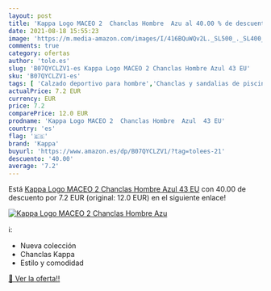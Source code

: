 ```yaml
---
layout: post
title: 'Kappa Logo MACEO 2  Chanclas Hombre  Azu al 40.00 % de descuento'
date: 2021-08-18 15:55:23
image: 'https://m.media-amazon.com/images/I/416BQuWQv2L._SL500_._SL400_.jpg'
comments: true
category: ofertas
author: 'tole.es'
slug: 'B07QYCLZV1-es Kappa Logo MACEO 2 Chanclas Hombre Azul 43 EU'
sku: 'B07QYCLZV1-es'
tags: [ 'Calzado deportivo para hombre','Chanclas y sandalias de piscina para hombre','Zapatillas y calzado deportivo para hombre','Zapatos','Zapatos para hombre','Zapatos y complementos','chanclas','kappa', ]
actualPrice: 7.2 EUR
currency: EUR
price: 7.2
comparePrice: 12.0 EUR
prodname: 'Kappa Logo MACEO 2  Chanclas Hombre  Azul  43 EU'
country: 'es'
flag: '🇪🇸'
brand: 'Kappa'
buyurl: 'https://www.amazon.es/dp/B07QYCLZV1/?tag=tolees-21'
descuento: '40.00'
average: '7.2'
---
```


Está [Kappa Logo MACEO 2  Chanclas Hombre  Azul  43 EU](https://www.amazon.es/dp/B07QYCLZV1/?tag=tolees-21) con 40.00 de descuento por 7.2 EUR (original: 12.0 EUR) en el siguiente enlace!

[![Kappa Logo MACEO 2  Chanclas Hombre  Azu](https://m.media-amazon.com/images/I/416BQuWQv2L._SL500_._SL400_.jpg)](https://www.amazon.es/dp/B07QYCLZV1/?tag=tolees-21)

ℹ️:

- Nueva colección
- Chanclas Kappa
- Estilo y comodidad

[🛒 Ver la oferta!!](https://www.amazon.es/dp/B07QYCLZV1/?tag=tolees-21)
